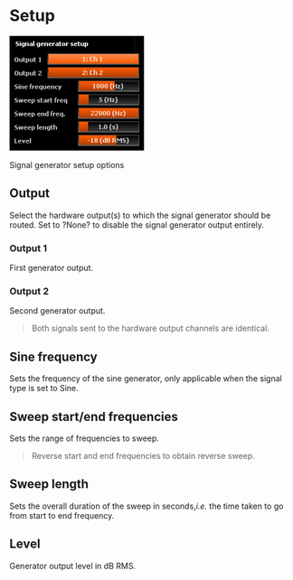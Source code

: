 # Setup
![](../../include/Signal_Gen_Setup.png)

Signal generator setup options

## Output
Select the hardware output(s) to which the signal generator should be routed. Set to ?None? to
disable the signal generator output entirely.

### Output 1
First generator output.

### Output 2
Second generator
output.

>Both signals sent to the hardware output channels are identical.

## Sine frequency
Sets the frequency of the sine generator, only applicable when the signal type is set to <link
type="document" target="Sine">Sine</link>.

## Sweep start/end frequencies
Sets the range of frequencies to sweep.
>Reverse start and end frequencies to obtain reverse sweep.

## Sweep length
Sets the overall duration of the sweep in seconds,<i>i.e.</i> the time taken to go from start to
end frequency.

## Level
Generator output level in dB <link type="document" target="RMS">RMS</link>.





